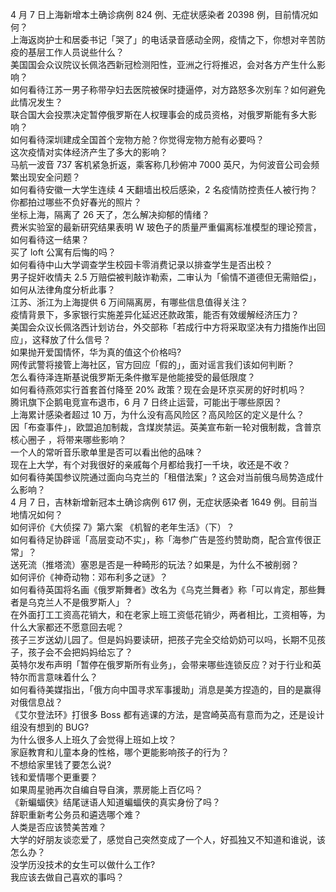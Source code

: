 4 月 7 日上海新增本土确诊病例 824 例、无症状感染者 20398 例，目前情况如何？  
上海返岗护士和居委书记「哭了」的电话录音感动全网，疫情之下，你想对辛苦防疫的基层工作人员说些什么？  
美国国会众议院议长佩洛西新冠检测阳性，亚洲之行将推迟，会对各方产生什么影响？  
如何看待江苏一男子称带孕妇去医院被保时捷逼停，对方路怒多次别车？如何避免此情况发生？  
联合国大会投票决定暂停俄罗斯在人权理事会的成员资格，对俄罗斯能有多大影响？  
如何看待深圳建成全国首个宠物方舱？你觉得宠物方舱有必要吗？  
这次疫情对实体经济产生了多大的影响？  
马航一波音 737 客机紧急折返，乘客称几秒俯冲 7000 英尺，为何波音公司会频繁出现安全问题？  
如何看待安徽一大学生连续 4 天翻墙出校后感染，2 名疫情防控责任人被行拘？  
你都拍过哪些不负好春光的照片？  
坐标上海，隔离了 26 天了，怎么解决抑郁的情绪？  
费米实验室的最新研究结果表明 W 玻色子的质量严重偏离标准模型的理论预言，如何看待这一结果？  
买了 loft 公寓有后悔的吗？  
如何看待中山大学调查学生校园卡零消费记录以排查学生是否出校？  
男子捉奸收情夫 2.5 万赔偿被判敲诈勒索，二审认为「偷情不道德但无需赔偿」，如何从法律角度分析此事？  
江苏、浙江为上海提供 6 万间隔离房，有哪些信息值得关注？  
疫情背景下，多家银行实施差异化延迟还款政策，能否有效缓解经济压力？  
美国会众议长佩洛西计划访台，外交部称「若成行中方将采取坚决有力措施作出回应」，这释放了什么信号？  
如果抛开爱国情怀，华为真的值这个价格吗?  
网传武警将接管上海社区，官方回应「假的」，面对谣言我们该如何判断？  
怎么看待泽连斯基说俄罗斯无条件撤军是他能接受的最低限度？  
如何看待燕郊实行首套首付降至 20% 政策？现在会是环京买房的好时机吗？  
腾讯旗下企鹅电竞宣布退市，6 月 7 日终止运营，可能出于哪些原因？  
上海累计感染者超过 10 万，为什么没有高风险区？高风险区的定义是什么？  
因「布查事件」，欧盟追加制裁，含煤炭禁运。英美宣布新一轮对俄制裁，含普京核心圈子 ，将带来哪些影响？  
一个人的常听音乐歌单里是否可以看出他的品味？  
现在上大学，有个对我很好的亲戚每个月都给我打一千块，收还是不收？  
如何看待美国参议院通过面向乌克兰的「租借法案」? 这会对当前俄乌局势造成什么影响？  
4 月 7 日，吉林新增新冠本土确诊病例 617 例，无症状感染者 1649 例。目前当地情况如何？  
如何评价《大侦探 7》第六案 《机智的老年生活》（下）？  
如何看待足协辟谣「高层变动不实」，称「海参广告是签约赞助商，配合宣传很正常」？  
送死流（推塔流）塞恩是否是一种畸形的玩法？如果是，为什么不被削弱？  
如何评价《神奇动物：邓布利多之谜》？  
如何看待英国将名画《俄罗斯舞者》改名为《乌克兰舞者》称「可以肯定，那些舞者是乌克兰人不是俄罗斯人」？  
在外面打工工资高花销大，和在老家上班工资低花销少，两者相比，工资相等，为什么大家都还不愿意回去呢？  
孩子三岁送幼儿园了。但是妈妈要读研，把孩子完全交给奶奶可以吗，长期不见孩子，孩子会不会把妈妈给忘了？  
英特尔发布声明「暂停在俄罗斯所有业务」，会带来哪些连锁反应？对于行业和英特尔而言意味着什么？  
如何看待美媒指出，「俄方向中国寻求军事援助」消息是美方捏造的，目的是赢得对俄信息战？  
《艾尔登法环》打很多 Boss 都有逃课的方法，是宫崎英高有意而为之，还是设计组没有想到的 BUG?  
为什么很多人上班久了会觉得上班如上坟？  
家庭教育和儿童本身的性格，哪个更能影响孩子的行为？  
不想给家里钱了要怎么说?  
钱和爱情哪个更重要？  
如果周星驰再次自编自导自演，票房能上百亿吗？  
《新蝙蝠侠》结尾谜语人知道蝙蝠侠的真实身份了吗？  
辞职重新考公务员和遴选哪个难？  
人类是否应该赞美苦难？  
大学的好朋友谈恋爱了，感觉自己突然变成了一个人，好孤独又不知道和谁说，该怎么办？  
没学历没技术的女生可以做什么工作?  
我应该去做自己喜欢的事吗？  
